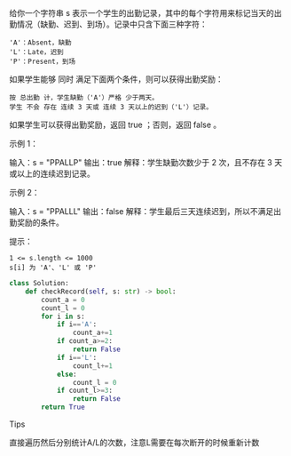给你一个字符串 s 表示一个学生的出勤记录，其中的每个字符用来标记当天的出勤情况（缺勤、迟到、到场）。记录中只含下面三种字符：

    'A'：Absent，缺勤
    'L'：Late，迟到
    'P'：Present，到场

如果学生能够 同时 满足下面两个条件，则可以获得出勤奖励：

    按 总出勤 计，学生缺勤（'A'）严格 少于两天。
    学生 不会 存在 连续 3 天或 连续 3 天以上的迟到（'L'）记录。

如果学生可以获得出勤奖励，返回 true ；否则，返回 false 。

 

示例 1：

输入：s = "PPALLP"
输出：true
解释：学生缺勤次数少于 2 次，且不存在 3 天或以上的连续迟到记录。

示例 2：

输入：s = "PPALLL"
输出：false
解释：学生最后三天连续迟到，所以不满足出勤奖励的条件。

 

提示：

    1 <= s.length <= 1000
    s[i] 为 'A'、'L' 或 'P'



```python
class Solution:
    def checkRecord(self, s: str) -> bool:
        count_a = 0 
        count_l = 0
        for i in s:
            if i=='A':
                count_a+=1
            if count_a>=2:
                return False 
            if i=='L':
                count_l+=1
            else:
                count_l = 0 
            if count_l>=3:
                return False 
        return True

```



Tips

直接遍历然后分别统计A/L的次数，注意L需要在每次断开的时候重新计数

